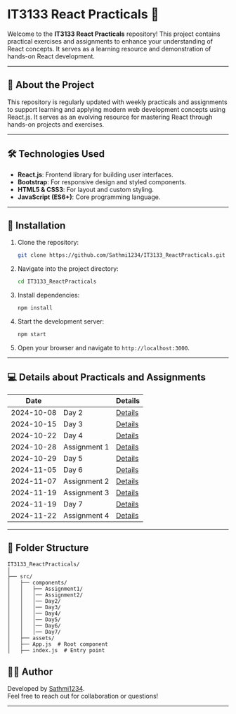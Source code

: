 # IT3133 React Practicals 🚀

Welcome to the **IT3133 React Practicals** repository! This project contains practical exercises and assignments to enhance your understanding of React concepts. It serves as a learning resource and demonstration of hands-on React development.

---

## 📖 About the Project

This repository is regularly updated with weekly practicals and assignments to support learning and applying modern web development concepts using React.js. It serves as an evolving resource for mastering React through hands-on projects and exercises.

---

## 🛠️ Technologies Used

- **React.js**: Frontend library for building user interfaces.
- **Bootstrap**: For responsive design and styled components.
- **HTML5 & CSS3**: For layout and custom styling.
- **JavaScript (ES6+)**: Core programming language.

---

## 🚀 Installation

1. Clone the repository:
   ```bash
   git clone https://github.com/Sathmi1234/IT3133_ReactPracticals.git
   ```
2. Navigate into the project directory:
   ```bash
   cd IT3133_ReactPracticals
   ```
3. Install dependencies:
   ```bash
   npm install
   ```
4. Start the development server:
   ```bash
   npm start
   ```
5. Open your browser and navigate to `http://localhost:3000`.

---

## 💻 Details about Practicals and Assignments

| Date       |      |Details                                             |
|------------|------|---------------------------------------------------|
| 2024-10-08 | Day 2 | [Details](./src/componenets/Day2_08_10/README.md)                      |
| 2024-10-15 | Day 3 | [Details](./src/componenets/Day3_15_10/README.md)                      |
| 2024-10-22 | Day 4 | [Details](./src/componenets/Day4_22_10/README.md)                      |
| 2024-10-28 | Assignment 1 | [Details](./src/componenets/Assignment1/README.md)               |
| 2024-10-29 | Day 5 | [Details](./src/componenets/Day5_29_10/README.md)                      |
| 2024-11-05 | Day 6 | [Details](./src/componenets/Day6_05_11/README.md)                      |
| 2024-11-07 | Assignment 2 | [Details](./src/componenets/Assignment2/README.md)               |
| 2024-11-19 | Assignment 3 | [Details](https://github.com/Sathmi1234/2020ICT117_IT3133_Assignment3_StudentInformationPortal.git)               |
| 2024-11-19 | Day 7 | [Details](./src/componenets/Day7_19_11/README.md)                      |
| 2024-11-22 | Assignment 4 | [Details](./src/componenets/Day7_19_11/README.md)                      |

---

## 📂 Folder Structure

```plaintext
IT3133_ReactPracticals/
│
├── src/
│   ├── components/
│   │   ├── Assignment1/
│   │   │── Assignment2/
│   │   │── Day2/
│   │   │── Day3/ 
│   │   │── Day4/ 
│   │   │── Day5/
│   │   │── Day6/
│   │   │── Day7/ 
│   ├── assets/
│   ├── App.js  # Root component
│   ├── index.js  # Entry point

```


## 👩‍💻 Author

Developed by [Sathmi1234](https://github.com/Sathmi1234).  
Feel free to reach out for collaboration or questions!

---